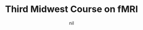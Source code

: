 ---
title: "Third Midwest Course on fMRI"
project_id: 
date: nil
conference_id: ""
presenters:
   - peter_bandettini
summary: "Third Midwest Course on fMRI, Minneapolis, MN"
file: /assets/presentations/
filename: 
layout: presentation
---